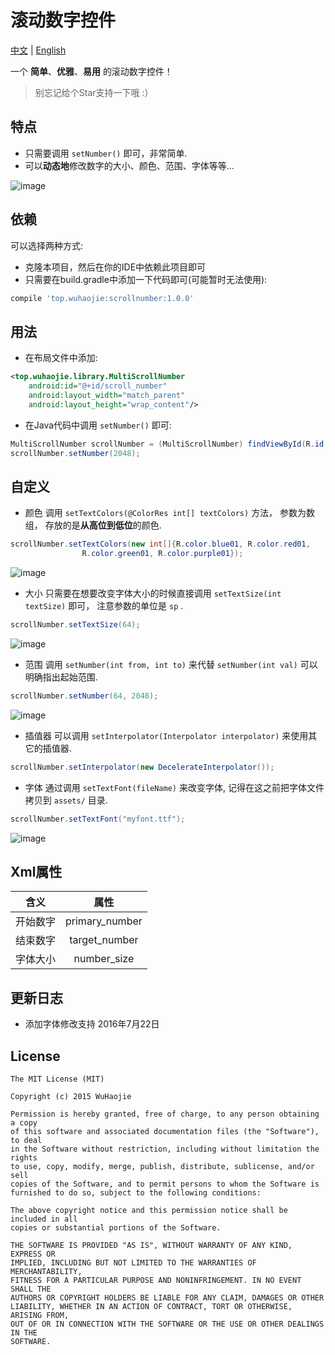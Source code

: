 # 滚动数字控件

[中文](https://github.com/a-voyager/ScrollNumber/blob/master/README_zh.md) | [English](https://github.com/a-voyager/ScrollNumber/blob/master/README.md)

一个 **简单**、**优雅**、**易用** 的滚动数字控件！

> 别忘记给个Star支持一下哦 :）

## 特点
 - 只需要调用 `setNumber()` 即可，非常简单.
 - 可以**动态地**修改数字的大小、颜色、范围、字体等等...

![image](https://github.com/a-voyager/ScrollNumber/raw/master/imgs/01.gif)

## 依赖
可以选择两种方式:

 - 克隆本项目，然后在你的IDE中依赖此项目即可
 - 只需要在build.gradle中添加一下代码即可(可能暂时无法使用):

 ```groovy
 compile 'top.wuhaojie:scrollnumber:1.0.0'
 ```

## 用法
 -  在布局文件中添加:

```xml
<top.wuhaojie.library.MultiScrollNumber
    android:id="@+id/scroll_number"
    android:layout_width="match_parent"
    android:layout_height="wrap_content"/>
```
 - 在Java代码中调用 `setNumber()` 即可:

```java
MultiScrollNumber scrollNumber = (MultiScrollNumber) findViewById(R.id.scroll_number);
scrollNumber.setNumber(2048);
```

## 自定义
 - 颜色
 调用 `setTextColors(@ColorRes int[] textColors)` 方法， 参数为数组， 存放的是**从高位到低位**的颜色.

```java
scrollNumber.setTextColors(new int[]{R.color.blue01, R.color.red01,
                R.color.green01, R.color.purple01});
```

![image](https://github.com/a-voyager/ScrollNumber/raw/master/imgs/02.gif)

 - 大小
 只需要在想要改变字体大小的时候直接调用 `setTextSize(int textSize)` 即可， 注意参数的单位是 `sp` .

```java
scrollNumber.setTextSize(64);
```

![image](https://github.com/a-voyager/ScrollNumber/raw/master/imgs/03.gif)

 - 范围
 调用 `setNumber(int from, int to)` 来代替 `setNumber(int val)` 可以明确指出起始范围.

```java
scrollNumber.setNumber(64, 2048);
```

![image](https://github.com/a-voyager/ScrollNumber/raw/master/imgs/04.gif)

 - 插值器
 可以调用 `setInterpolator(Interpolator interpolator)` 来使用其它的插值器.

```java
scrollNumber.setInterpolator(new DecelerateInterpolator());
```

 - 字体
 通过调用 `setTextFont(fileName)` 来改变字体, 记得在这之前把字体文件拷贝到 `assets/` 目录.

```java
scrollNumber.setTextFont("myfont.ttf");
```

![image](https://github.com/a-voyager/ScrollNumber/raw/master/imgs/05.png)

## Xml属性
| 含义       | 属性     |
| ------------- |:-------------:|
| 开始数字 |primary_number |
| 结束数字   | target_number |
| 字体大小   | number_size   |


## 更新日志

 - 添加字体修改支持 2016年7月22日

## License
    The MIT License (MIT)

    Copyright (c) 2015 WuHaojie

    Permission is hereby granted, free of charge, to any person obtaining a copy
    of this software and associated documentation files (the "Software"), to deal
    in the Software without restriction, including without limitation the rights
    to use, copy, modify, merge, publish, distribute, sublicense, and/or sell
    copies of the Software, and to permit persons to whom the Software is
    furnished to do so, subject to the following conditions:

    The above copyright notice and this permission notice shall be included in all
    copies or substantial portions of the Software.

    THE SOFTWARE IS PROVIDED "AS IS", WITHOUT WARRANTY OF ANY KIND, EXPRESS OR
    IMPLIED, INCLUDING BUT NOT LIMITED TO THE WARRANTIES OF MERCHANTABILITY,
    FITNESS FOR A PARTICULAR PURPOSE AND NONINFRINGEMENT. IN NO EVENT SHALL THE
    AUTHORS OR COPYRIGHT HOLDERS BE LIABLE FOR ANY CLAIM, DAMAGES OR OTHER
    LIABILITY, WHETHER IN AN ACTION OF CONTRACT, TORT OR OTHERWISE, ARISING FROM,
    OUT OF OR IN CONNECTION WITH THE SOFTWARE OR THE USE OR OTHER DEALINGS IN THE
    SOFTWARE.